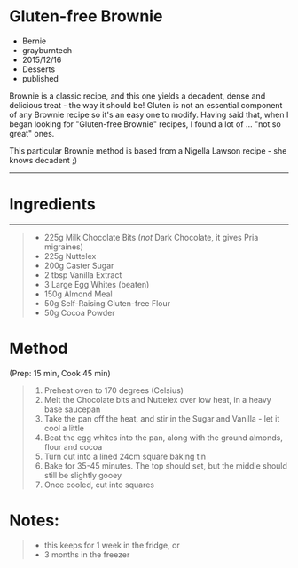 # Gluten-free Brownie
- Bernie
- grayburntech
- 2015/12/16
- Desserts
- published

Brownie is a classic recipe, and this one yields a decadent, dense and delicious treat - the way it should be! Gluten is not an essential component of any Brownie recipe so it's an easy one to modify. Having said that, when I began looking for "Gluten-free Brownie" recipes, I found a lot of ... "not so great" ones.

This particular Brownie method is based from a Nigella Lawson recipe - she knows decadent ;)

---

Ingredients
===========
---
> * 225g Milk Chocolate Bits (*not* Dark Chocolate, it gives Pria migraines)
> * 225g Nuttelex
> * 200g Caster Sugar
> * 2 tbsp Vanilla Extract 
> * 3 Large Egg Whites (beaten)
> * 150g Almond Meal
> * 50g Self-Raising Gluten-free Flour
> * 50g Cocoa Powder

Method
======
(Prep: 15 min, Cook 45 min)

> 1. Preheat oven to 170 degrees (Celsius)
> 2. Melt the Chocolate bits and Nuttelex over low heat, in a heavy base saucepan
> 3. Take the pan off the heat, and stir in the Sugar and Vanilla - let it cool a little
> 4. Beat the egg whites into the pan, along with the ground almonds, flour and cocoa
> 5. Turn out into a lined 24cm square baking tin
> 6. Bake for 35-45  minutes. The top should set, but the middle should still be slightly gooey
> 7. Once cooled, cut into squares

Notes:
======
> * this keeps for 1 week in the fridge, or
> * 3 months in the freezer
